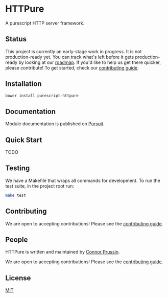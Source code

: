 # HTTPure

A purescript HTTP server framework.

## Status

This project is currently an early-stage work in progress. It is not
production-ready yet. You can track what's left before it gets production-ready
by looking at
our [roadmap](https://github.com/cprussin/purescript-httpure/projects). If you'd
like to help us get there quicker, please contribute! To get started, check
our [contributing guide](CONTRIBUTING.md).

## Installation

```bash
bower install purescript-httpure
```

## Documentation

Module documentation is published
on [Pursuit](http://pursuit.purescript.org/packages/purescript-httpure).

## Quick Start

TODO

## Testing

We have a Makefile that wraps all commands for development. To run the test
suite, in the project root run:

```bash
make test
```

## Contributing

We are open to accepting contributions! Please see
the [contributing guide](CONTRIBUTING.md).

## People

HTTPure is written and maintained
by [Connor Prussin](https://connor.prussin.net).

We are open to accepting contributions! Please see
the [contributing guide](CONTRIBUTING.md).

## License

[MIT](LICENSE)
